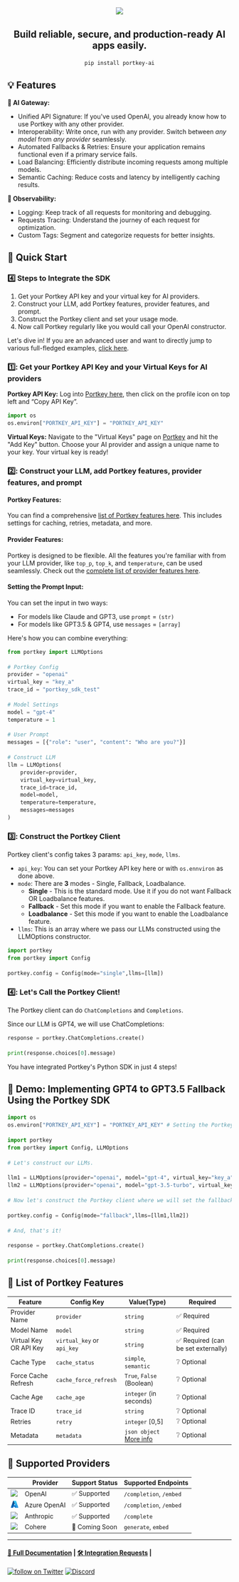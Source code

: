 <div align="center">
<img src="docs/images/header.png" height=150><br />

## Build reliable, secure, and production-ready AI apps easily.

```bash
pip install portkey-ai
```
</div>

## **💡 Features**

**🚪 AI Gateway:**
*  Unified API Signature: If you've used OpenAI, you already know how to use Portkey with any other provider.
*  Interoperability: Write once, run with any provider. Switch between _any model_ from _any provider_ seamlessly. 
*  Automated Fallbacks & Retries: Ensure your application remains functional even if a primary service fails.
*  Load Balancing: Efficiently distribute incoming requests among multiple models.
*  Semantic Caching: Reduce costs and latency by intelligently caching results.

**🔬 Observability:**
*  Logging: Keep track of all requests for monitoring and debugging.
*  Requests Tracing: Understand the journey of each request for optimization.
*  Custom Tags: Segment and categorize requests for better insights.


## **🚀 Quick Start**

### **4️⃣ Steps to Integrate the SDK**

1. Get your Portkey API key and your virtual key for AI providers.
2. Construct your LLM, add Portkey features, provider features, and prompt.
3. Construct the Portkey client and set your usage mode.
4. Now call Portkey regularly like you would call your OpenAI constructor.

Let's dive in! If you are an advanced user and want to directly jump to various full-fledged examples, [click here](https://github.com/Portkey-AI/portkey-python-sdk/tree/main/examples).

### 1️⃣: Get your Portkey API Key and your Virtual Keys for AI providers

**Portkey API Key:** Log into [Portkey here](https://app.portkey.ai/), then click on the profile icon on top left and “Copy API Key”.
```py
import os
os.environ["PORTKEY_API_KEY"] = "PORTKEY_API_KEY"
```
**Virtual Keys:** Navigate to the "Virtual Keys" page on [Portkey](https://app.portkey.ai/) and hit the "Add Key" button. Choose your AI provider and assign a unique name to your key. Your virtual key is ready!

### 2️⃣: Construct your LLM, add Portkey features, provider features, and prompt
#### **Portkey Features**:
You can find a comprehensive [list of Portkey features here](#📔-list-of-portkey-features). This includes settings for caching, retries, metadata, and more.

#### **Provider Features**:
Portkey is designed to be flexible. All the features you're familiar with from your LLM provider, like `top_p`, `top_k`, and `temperature`, can be used seamlessly. Check out the [complete list of provider features here](https://github.com/Portkey-AI/portkey-python-sdk/blob/af0814ebf4f1961b5dfed438918fe68b26ef5f1e/portkey/api_resources/utils.py#L137).

#### **Setting the Prompt Input**:
You can set the input in two ways:
- For models like Claude and GPT3, use `prompt` = `(str)`
- For models like GPT3.5 & GPT4, use `messages` = `[array]`

Here's how you can combine everything:

```python
from portkey import LLMOptions

# Portkey Config
provider = "openai"
virtual_key = "key_a"
trace_id = "portkey_sdk_test"

# Model Settings
model = "gpt-4"
temperature = 1

# User Prompt
messages = [{"role": "user", "content": "Who are you?"}]

# Construct LLM
llm = LLMOptions(
    provider=provider,
    virtual_key=virtual_key,
    trace_id=trace_id,
    model=model,
    temperature=temperature,
    messages=messages
)
```

### 3️⃣: Construct the Portkey Client

Portkey client's config takes 3 params: `api_key`, `mode`, `llms`.

* `api_key`: You can set your Portkey API key here or with `os.ennviron` as done above.
* `mode`: There are **3** modes - Single, Fallback, Loadbalance.
  * **Single** - This is the standard mode. Use it if you do not want Fallback OR Loadbalance features.
  * **Fallback** - Set this mode if you want to enable the Fallback feature.
  * **Loadbalance** - Set this mode if you want to enable the Loadbalance feature. 
* `llms`: This is an array where we pass our LLMs constructed using the LLMOptions constructor.

```py
import portkey
from portkey import Config

portkey.config = Config(mode="single",llms=[llm])
```

### 4️⃣: Let's Call the Portkey Client!

The Portkey client can do `ChatCompletions` and `Completions`.

Since our LLM is GPT4, we will use ChatCompletions:

```py
response = portkey.ChatCompletions.create()

print(response.choices[0].message)
```

You have integrated Portkey's Python SDK in just 4 steps!

## **🔁 Demo: Implementing GPT4 to GPT3.5 Fallback Using the Portkey SDK**

```py
import os
os.environ["PORTKEY_API_KEY"] = "PORTKEY_API_KEY" # Setting the Portkey API Key

import portkey
from portkey import Config, LLMOptions

# Let's construct our LLMs.

llm1 = LLMOptions(provider="openai", model="gpt-4", virtual_key="key_a"),
llm2 = LLMOptions(provider="openai", model="gpt-3.5-turbo", virtual_key="key_a")

# Now let's construct the Portkey client where we will set the fallback logic

portkey.config = Config(mode="fallback",llms=[llm1,llm2])

# And, that's it!

response = portkey.ChatCompletions.create()

print(response.choices[0].message)
```

## **📔 List of Portkey Features**

| Feature             | Config Key              | Value(Type)                                      | Required    |
|---------------------|-------------------------|--------------------------------------------------|-------------|
| Provider Name       | `provider`        | `string`                                         | ✅ Required  |
| Model Name        | `model`        | `string`                                         | ✅ Required |
| Virtual Key OR API Key        | `virtual_key` or `api_key`        | `string`                                         | ✅ Required (can be set externally) |
| Cache Type          | `cache_status`          | `simple`, `semantic`                             | ❔ Optional |
| Force Cache Refresh | `cache_force_refresh`   | `True`, `False` (Boolean)                                 | ❔ Optional |
| Cache Age           | `cache_age`             | `integer` (in seconds)                           | ❔ Optional |
| Trace ID            | `trace_id`              | `string`                                         | ❔ Optional |
| Retries         | `retry`           | `integer` [0,5]                                  | ❔ Optional |
| Metadata            | `metadata`              | `json object` [More info](https://docs.portkey.ai/key-features/custom-metadata)          | ❔ Optional |

## **🤝 Supported Providers**

|| Provider  | Support Status  | Supported Endpoints |
|---|---|---|---|
| <img src="docs/images/openai.png" width=18 />| OpenAI | ✅ Supported  | `/completion`, `/embed` |
| <img src="docs/images/azure.png" width=18>| Azure OpenAI | ✅ Supported  | `/completion`, `/embed` |
| <img src="docs/images/anthropic.png" width=18>| Anthropic  | ✅ Supported  | `/complete` |
| <img src="docs/images/cohere.png" width=18>| Cohere  | 🚧 Coming Soon  | `generate`, `embed` |


---

#### [📝 Full Documentation](https://docs.portkey.ai/) | [🛠️ Integration Requests](https://github.com/Portkey-AI/portkey-python-sdk/issues) | 

<a href="https://twitter.com/intent/follow?screen_name=portkeyai"><img src="https://img.shields.io/twitter/follow/portkeyai?style=social&logo=twitter" alt="follow on Twitter"></a>
<a href="https://discord.gg/sDk9JaNfK8" target="_blank"><img src="https://img.shields.io/discord/1143393887742861333?logo=discord" alt="Discord"></a>
